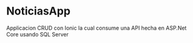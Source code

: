 # NoticiasApp
Applicacion CRUD con Ionic la cual consume una API hecha en ASP.Net Core usando SQL Server
